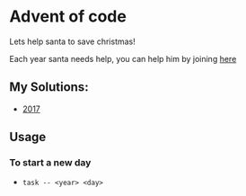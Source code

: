 # Advent of code
Lets help santa to save christmas!

Each year santa needs help, you can help him by joining [here](https://adventofcode.com/)

## My Solutions:
- [2017]('./2017')

## Usage
### To start a new day
- `task -- <year> <day>`

